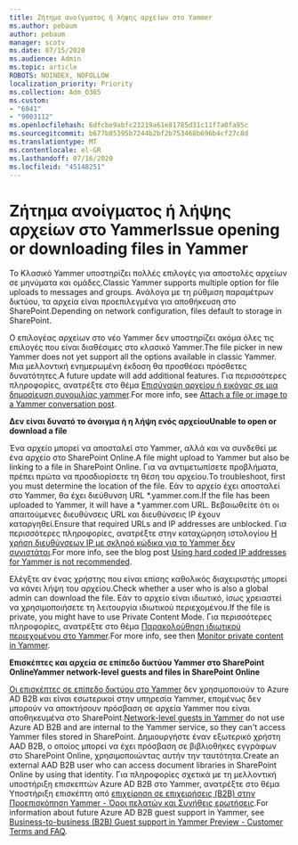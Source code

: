 ```yaml
---
title: Ζήτημα ανοίγματος ή λήψης αρχείων στο Yammer
ms.author: pebaum
author: pebaum
manager: scotv
ms.date: 07/15/2020
ms.audience: Admin
ms.topic: article
ROBOTS: NOINDEX, NOFOLLOW
localization_priority: Priority
ms.collection: Adm_O365
ms.custom:
- "6041"
- "9003112"
ms.openlocfilehash: 6dfcbe9abfc23219a61e81785d31c11f7a0fa95c
ms.sourcegitcommit: b677b85395b7244b2bf2b753468b696b4cf27c8d
ms.translationtype: MT
ms.contentlocale: el-GR
ms.lasthandoff: 07/16/2020
ms.locfileid: "45148251"
---
```

# <a name="issue-opening-or-downloading-files-in-yammer"></a><span data-ttu-id="bdacf-102">Ζήτημα ανοίγματος ή λήψης αρχείων στο Yammer</span><span class="sxs-lookup"><span data-stu-id="bdacf-102">Issue opening or downloading files in Yammer</span></span>

<span data-ttu-id="bdacf-103">Το Κλασικό Yammer υποστηρίζει πολλές επιλογές για αποστολές αρχείων σε μηνύματα και ομάδες.</span><span class="sxs-lookup"><span data-stu-id="bdacf-103">Classic Yammer supports multiple option for file uploads to messages and groups.</span></span> <span data-ttu-id="bdacf-104">Ανάλογα με τη ρύθμιση παραμέτρων δικτύου, τα αρχεία είναι προεπιλεγμένα για αποθήκευση στο SharePoint.</span><span class="sxs-lookup"><span data-stu-id="bdacf-104">Depending on network configuration, files default to storage in SharePoint.</span></span>

<span data-ttu-id="bdacf-105">Ο επιλογέας αρχείων στο νέο Yammer δεν υποστηρίζει ακόμα όλες τις επιλογές που είναι διαθέσιμες στο κλασικό Yammer.</span><span class="sxs-lookup"><span data-stu-id="bdacf-105">The file picker in new Yammer does not yet support all the options available in classic Yammer.</span></span> <span data-ttu-id="bdacf-106">Μια μελλοντική ενημερωμένη έκδοση θα προσθέσει πρόσθετες δυνατότητες.</span><span class="sxs-lookup"><span data-stu-id="bdacf-106">A future update will add additional features.</span></span> <span data-ttu-id="bdacf-107">Για περισσότερες πληροφορίες, ανατρέξτε στο θέμα [Επισύναψη αρχείου ή εικόνας σε μια δημοσίευση συνομιλίας yammer](https://support.microsoft.com/office/attach-a-file-or-image-to-a-yammer-conversation-post-8d2d17f7-8f37-4535-961e-518d751be7e8).</span><span class="sxs-lookup"><span data-stu-id="bdacf-107">For more info, see [Attach a file or image to a Yammer conversation post](https://support.microsoft.com/office/attach-a-file-or-image-to-a-yammer-conversation-post-8d2d17f7-8f37-4535-961e-518d751be7e8).</span></span>

<span data-ttu-id="bdacf-108">**Δεν είναι δυνατό το άνοιγμα ή η λήψη ενός αρχείου**</span><span class="sxs-lookup"><span data-stu-id="bdacf-108">**Unable to open or download a file**</span></span>  

<span data-ttu-id="bdacf-109">Ένα αρχείο μπορεί να αποσταλεί στο Yammer, αλλά και να συνδεθεί με ένα αρχείο στο SharePoint Online.</span><span class="sxs-lookup"><span data-stu-id="bdacf-109">A file might upload to Yammer but also be linking to a file in SharePoint Online.</span></span> <span data-ttu-id="bdacf-110">Για να αντιμετωπίσετε προβλήματα, πρέπει πρώτα να προσδιορίσετε τη θέση του αρχείου.</span><span class="sxs-lookup"><span data-stu-id="bdacf-110">To troubleshoot, first you must determine the location of the file.</span></span> <span data-ttu-id="bdacf-111">Εάν το αρχείο έχει αποσταλεί στο Yammer, θα έχει διεύθυνση URL \*.yammer.com.</span><span class="sxs-lookup"><span data-stu-id="bdacf-111">If the file has been uploaded to Yammer, it will have a \*.yammer.com URL.</span></span> <span data-ttu-id="bdacf-112">Βεβαιωθείτε ότι οι απαιτούμενες διευθύνσεις URL και διευθύνσεις IP έχουν καταργηθεί.</span><span class="sxs-lookup"><span data-stu-id="bdacf-112">Ensure that required URLs and IP addresses are unblocked.</span></span> <span data-ttu-id="bdacf-113">Για περισσότερες πληροφορίες, ανατρέξτε στην καταχώρηση ιστολογίου [Η χρήση διευθύνσεων IP με σκληρό κώδικα για το Yammer δεν συνιστάται](https://techcommunity.microsoft.com/t5/yammer-blog/using-hard-coded-ip-addresses-for-yammer-is-not-recommended/ba-p/276592).</span><span class="sxs-lookup"><span data-stu-id="bdacf-113">For more info, see the blog post [Using hard coded IP addresses for Yammer is not recommended](https://techcommunity.microsoft.com/t5/yammer-blog/using-hard-coded-ip-addresses-for-yammer-is-not-recommended/ba-p/276592).</span></span>

<span data-ttu-id="bdacf-114">Ελέγξτε αν ένας χρήστης που είναι επίσης καθολικός διαχειριστής μπορεί να κάνει λήψη του αρχείου.</span><span class="sxs-lookup"><span data-stu-id="bdacf-114">Check whether a user who is also a global admin can download the file.</span></span> <span data-ttu-id="bdacf-115">Εάν το αρχείο είναι ιδιωτικό, ίσως χρειαστεί να χρησιμοποιήσετε τη λειτουργία ιδιωτικού περιεχομένου.</span><span class="sxs-lookup"><span data-stu-id="bdacf-115">If the file is private, you might have to use Private Content Mode.</span></span> <span data-ttu-id="bdacf-116">Για περισσότερες πληροφορίες, ανατρέξτε στο θέμα [Παρακολούθηση ιδιωτικού περιεχομένου στο Yammer](https://docs.microsoft.com/yammer/manage-security-and-compliance/monitor-private-content).</span><span class="sxs-lookup"><span data-stu-id="bdacf-116">For more info, see then [Monitor private content in Yammer](https://docs.microsoft.com/yammer/manage-security-and-compliance/monitor-private-content).</span></span>  

<span data-ttu-id="bdacf-117">**Επισκέπτες και αρχεία σε επίπεδο δικτύου Yammer στο SharePoint Online**</span><span class="sxs-lookup"><span data-stu-id="bdacf-117">**Yammer network-level guests and files in SharePoint Online**</span></span>  

<span data-ttu-id="bdacf-118">[Οι επισκέπτες σε επίπεδο δικτύου στο Yammer](https://docs.microsoft.com/yammer/manage-yammer-users/add-block-or-remove-users#invite-guests) δεν χρησιμοποιούν το Azure AD B2B και είναι εσωτερικοί στην υπηρεσία Yammer, επομένως δεν μπορούν να αποκτήσουν πρόσβαση σε αρχεία Yammer που είναι αποθηκευμένα στο SharePoint.</span><span class="sxs-lookup"><span data-stu-id="bdacf-118">[Network-level guests in Yammer](https://docs.microsoft.com/yammer/manage-yammer-users/add-block-or-remove-users#invite-guests) do not use Azure AD B2B and are internal to the Yammer service, so they can't access Yammer files stored in SharePoint.</span></span> <span data-ttu-id="bdacf-119">Δημιουργήστε έναν εξωτερικό χρήστη AAD B2B, ο οποίος μπορεί να έχει πρόσβαση σε βιβλιοθήκες εγγράφων στο SharePoint Online, χρησιμοποιώντας αυτήν την ταυτότητα.</span><span class="sxs-lookup"><span data-stu-id="bdacf-119">Create an external AAD B2B user who can access document libraries in SharePoint Online by using that identity.</span></span> <span data-ttu-id="bdacf-120">Για πληροφορίες σχετικά με τη μελλοντική υποστήριξη επισκεπτών Azure AD B2B στο Yammer, ανατρέξτε στο θέμα Υποστήριξη επισκέπτη από [επιχείρηση σε επιχειρήσεις (B2B) στην Προεπισκόπηση Yammer - Όροι πελατών και Συνήθεις ερωτήσεις](https://docs.microsoft.com/yammer/get-started-with-yammer/azure-ad-b2b-guests-yammer).</span><span class="sxs-lookup"><span data-stu-id="bdacf-120">For information about future Azure AD B2B guest support in Yammer, see [Business-to-business (B2B) Guest support in Yammer Preview - Customer Terms and FAQ](https://docs.microsoft.com/yammer/get-started-with-yammer/azure-ad-b2b-guests-yammer).</span></span>